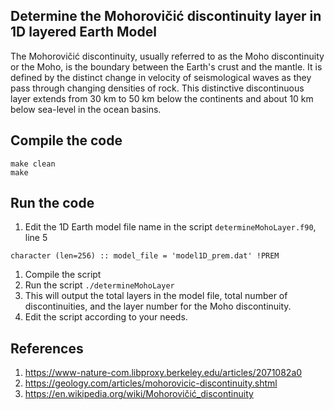 ## Determine the Mohorovičić discontinuity layer in 1D layered Earth Model

The Mohorovičić discontinuity, usually referred to as the Moho discontinuity or the Moho, is the boundary between the Earth's crust and the mantle. It is defined by the distinct change in velocity of seismological waves as they pass through changing densities of rock. This distinctive discontinuous layer extends from 30 km to 50 km below the continents and about 10 km below sea-level in the ocean basins.

## Compile the code
```
make clean
make
```

## Run the code
1. Edit the 1D Earth model file name in the script `determineMohoLayer.f90`, line 5
```
character (len=256) :: model_file = 'model1D_prem.dat' !PREM
```

1. Compile the script
1. Run the script `./determineMohoLayer`
1. This will output the total layers in the model file, total number of discontinuities, and the layer number for the Moho discontinuity.
1. Edit the script according to your needs.

## References
1. https://www-nature-com.libproxy.berkeley.edu/articles/2071082a0
1. https://geology.com/articles/mohorovicic-discontinuity.shtml
1. https://en.wikipedia.org/wiki/Mohorovičić_discontinuity
